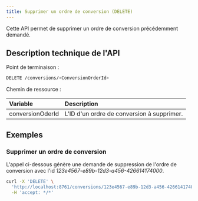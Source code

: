 ```yaml
---
title: Supprimer un ordre de conversion (DELETE)
---
```


Cette API permet de supprimer un ordre de conversion précédemment demandé.

## Description technique de l'API

Point de terminaison :
```bash
DELETE /conversions/<ConversionOrderId>
```

Chemin de ressource :

| Variable             | Description                                |
| :------------------- |:-------------------------------------------|
| conversionOderId     | L'ID d'un ordre de conversion à supprimer. |

## Exemples

### Supprimer un ordre de conversion

L'appel ci-dessous génère une demande de suppression de l'ordre de conversion avec l'id _123e4567-e89b-12d3-a456-426614174000_.

```bash
curl -X 'DELETE' \
  'http://localhost:8761/conversions/123e4567-e89b-12d3-a456-426614174000' \
  -H 'accept: */*'
```
